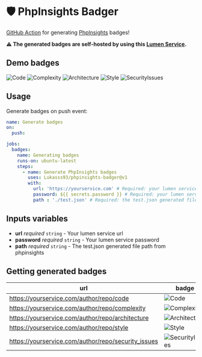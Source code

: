 # 🛡 PhpInsights Badger
[GitHub Action](https://github.com/features/actions) for generating [PhpInsights](https://github.com/nunomaduro/phpinsights) badges!

**⚠ The generated badges are self-hosted by using this [Lumen Service](https://github.com/Lukasss93/phpinsights-badger-server).**

## Demo badges
![Code](https://img.shields.io/badge/PHPInsights%20%7C%20Code%20-85.9%25-success.svg)
![Complexity](https://img.shields.io/badge/PHPInsights%20%7C%20Complexity%20-74.2%25-yellow.svg)
![Architecture](https://img.shields.io/badge/PHPInsights%20%7C%20Architecture%20-82.6%25-success.svg)
![Style](https://img.shields.io/badge/PHPInsights%20%7C%20Style%20-89.1%25-success.svg)
![SecurityIssues](https://img.shields.io/badge/PHPInsights%20%7C%20Security%20Issues%20-5-red.svg)

## Usage
Generate badges on push event:
```yaml
name: Generate badges
on:
  push:

jobs:
  badges:
    name: Generating badges
    runs-on: ubuntu-latest
    steps:
      - name: Generate PhpInsights badges
        uses: Lukasss93/phpinsights-badger@v1
        with:
          url: 'https://yourservice.com' # Required: your lumen service url 
          password: ${{ secrets.password }} # Required: your lumen service password 
          path : './test.json' # Required: the test.json generated file path from phpinsights

```

## Inputs variables

- **url** *required* `string` - Your lumen service url 
- **password** *required* `string` - Your lumen service password 
- **path** *required* `string` - The test.json generated file path from phpinsights

## Getting generated badges
|url|badge|
|---|-----|
|https://yourservice.com/author/repo/code|![Code](https://img.shields.io/badge/PHPInsights%20%7C%20Code%20-85.9%25-success.svg)|
|https://yourservice.com/author/repo/complexity|![Complexity](https://img.shields.io/badge/PHPInsights%20%7C%20Complexity%20-74.2%25-yellow.svg)|
|https://yourservice.com/author/repo/architecture|![Architecture](https://img.shields.io/badge/PHPInsights%20%7C%20Architecture%20-82.6%25-success.svg)|
|https://yourservice.com/author/repo/style|![Style](https://img.shields.io/badge/PHPInsights%20%7C%20Style%20-89.1%25-success.svg)|
|https://yourservice.com/author/repo/security_issues|![SecurityIssues](https://img.shields.io/badge/PHPInsights%20%7C%20Security%20Issues%20-5-red.svg)|